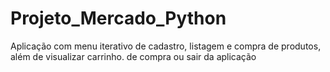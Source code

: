 # Projeto_Mercado_Python
 Aplicação com menu iterativo de cadastro, listagem e compra de produtos, além de visualizar carrinho. de compra ou sair da aplicação
